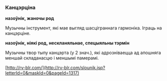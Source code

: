 ### Канцэрціна
**назоўнік, жаночы род**

Музычны інструмент, які мае выгляд шасціграннага гармоніка. Іграць на канцэрціне.

**назоўнік, ніякі род, нескланяльнае, спецыяльны тэрмін**

Музычны твор тыпу канцэрта (у 2 знач.), які адрозніваецца ад апошняга меншай складанасцю і меншымі памерамі.

<a rel="author">[http://rv-blr.com/](http://rv-blr.com/slounik.jsp?letterId=0&maskId=0&pageId=1317)</a>
